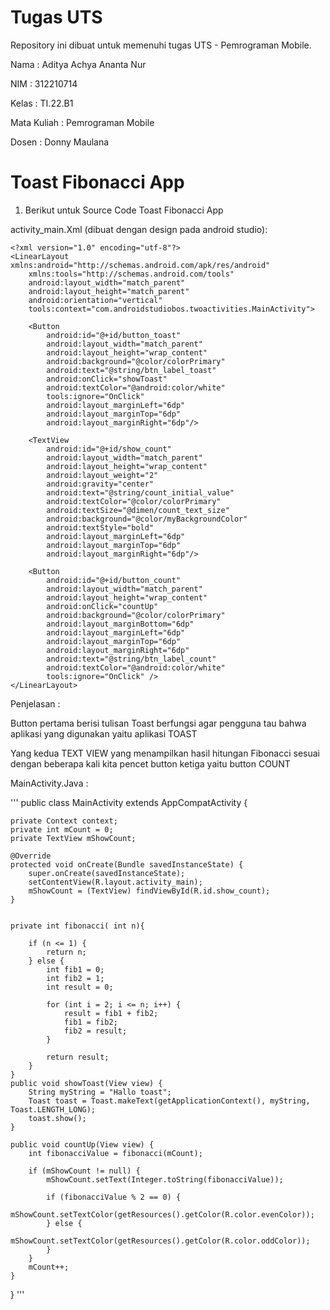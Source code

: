 # Tugas UTS 
Repository ini dibuat untuk memenuhi tugas UTS - Pemrograman Mobile.

Nama : Aditya Achya Ananta Nur

NIM : 312210714

Kelas : TI.22.B1

Mata Kuliah : Pemrograman Mobile

Dosen : Donny Maulana

# Toast Fibonacci App

1. Berikut untuk Source Code Toast Fibonacci App

  activity_main.Xml (dibuat dengan design pada android studio):

```
<?xml version="1.0" encoding="utf-8"?>
<LinearLayout xmlns:android="http://schemas.android.com/apk/res/android"
    xmlns:tools="http://schemas.android.com/tools"
    android:layout_width="match_parent"
    android:layout_height="match_parent"
    android:orientation="vertical"
    tools:context="com.androidstudiobos.twoactivities.MainActivity">

    <Button
        android:id="@+id/button_toast"
        android:layout_width="match_parent"
        android:layout_height="wrap_content"
        android:background="@color/colorPrimary"
        android:text="@string/btn_label_toast"
        android:onClick="showToast"
        android:textColor="@android:color/white"
        tools:ignore="OnClick"
        android:layout_marginLeft="6dp"
        android:layout_marginTop="6dp"
        android:layout_marginRight="6dp"/>

    <TextView
        android:id="@+id/show_count"
        android:layout_width="match_parent"
        android:layout_height="wrap_content"
        android:layout_weight="2"
        android:gravity="center"
        android:text="@string/count_initial_value"
        android:textColor="@color/colorPrimary"
        android:textSize="@dimen/count_text_size"
        android:background="@color/myBackgroundColor"
        android:textStyle="bold"
        android:layout_marginLeft="6dp"
        android:layout_marginTop="6dp"
        android:layout_marginRight="6dp"/>

    <Button
        android:id="@+id/button_count"
        android:layout_width="match_parent"
        android:layout_height="wrap_content"
        android:onClick="countUp"
        android:background="@color/colorPrimary"
        android:layout_marginBottom="6dp"
        android:layout_marginLeft="6dp"
        android:layout_marginTop="6dp"
        android:layout_marginRight="6dp"
        android:text="@string/btn_label_count"
        android:textColor="@android:color/white"
        tools:ignore="OnClick" />
</LinearLayout>
```

Penjelasan :

Button pertama berisi tulisan Toast berfungsi agar pengguna tau bahwa aplikasi yang digunakan yaitu aplikasi TOAST

Yang kedua TEXT VIEW yang menampilkan hasil hitungan Fibonacci sesuai dengan beberapa kali kita pencet button ketiga yaitu button COUNT


MainActivity.Java :

'''
public class MainActivity extends AppCompatActivity {

    private Context context;
    private int mCount = 0;
    private TextView mShowCount;

    @Override
    protected void onCreate(Bundle savedInstanceState) {
        super.onCreate(savedInstanceState);
        setContentView(R.layout.activity_main);
        mShowCount = (TextView) findViewById(R.id.show_count);
    }


    private int fibonacci( int n){

        if (n <= 1) {
            return n;
        } else {
            int fib1 = 0;
            int fib2 = 1;
            int result = 0;

            for (int i = 2; i <= n; i++) {
                result = fib1 + fib2;
                fib1 = fib2;
                fib2 = result;
            }

            return result;
        }
    }
    public void showToast(View view) {
        String myString = "Hallo toast";
        Toast toast = Toast.makeText(getApplicationContext(), myString, Toast.LENGTH_LONG);
        toast.show();
    }

    public void countUp(View view) {
        int fibonacciValue = fibonacci(mCount);

        if (mShowCount != null) {
            mShowCount.setText(Integer.toString(fibonacciValue));

            if (fibonacciValue % 2 == 0) {
                mShowCount.setTextColor(getResources().getColor(R.color.evenColor));
            } else {
                mShowCount.setTextColor(getResources().getColor(R.color.oddColor));
            }
        }
        mCount++;
    }
}
'''



